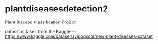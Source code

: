# plantdiseasesdetection2
Plant Disease Classification Project

dataset is taken from the Kaggle---
https://www.kaggle.com/datasets/vipoooool/new-plant-diseases-dataset
